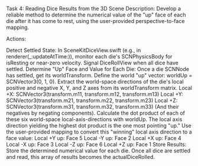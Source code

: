 Task 4: Reading Dice Results from the 3D Scene
Description: Develop a reliable method to determine the numerical value of the "up" face of each die after it has come to rest, using the user-provided perspective-to-face mapping.

Actions:

Detect Settled State:
In SceneKitDiceView.swift (e.g., in renderer(_:updateAtTime:)), monitor each die's SCNPhysicsBody for isResting or near-zero velocity.
Signal DiceRollView when all dice have settled.
Determine "Up" Face and Value for Each Die:
Once a die SCNNode has settled, get its worldTransform.
Define the world "up" vector: worldUp = SCNVector3(0, 1, 0).
Extract the world-space directions of the die's local positive and negative X, Y, and Z axes from its worldTransform matrix.
Local +X: SCNVector3(transform.m11, transform.m12, transform.m13)
Local +Y: SCNVector3(transform.m21, transform.m22, transform.m23)
Local +Z: SCNVector3(transform.m31, transform.m32, transform.m33)
(And their negatives by negating components).
Calculate the dot product of each of these six world-space local-axis-directions with worldUp.
The local axis direction yielding the highest dot product is the one most pointing "up."
Use the user-provided mapping to convert this "winning" local axis direction to a face value:
Local +Y up: Face 5
Local -Y up: Face 2
Local +X up: Face 4
Local -X up: Face 3
Local -Z up: Face 6
Local +Z up: Face 1
Store Results:
Store the determined numerical value for each die.
Once all dice are settled and read, this array of results becomes the actualDiceRolled.